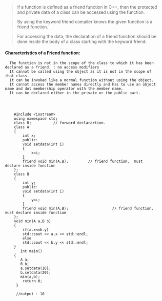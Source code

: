 > If a function is defined as a friend function in C++, 
> then the protected and private data of a class can be accessed using the function.

> By using the keyword friend compiler knows the given function is a friend function.

> For accessing the data, the declaration of a friend function should be done inside the body of a class starting with the keyword friend.


#### Characteristics of a Friend function:

      The function is not in the scope of the class to which it has been declared as a friend. : no access modifiers
      It cannot be called using the object as it is not in the scope of that class.
      It can be invoked like a normal function without using the object.
      It cannot access the member names directly and has to use an object name and dot membership operator with the member name.
      It can be declared either in the private or the public part.




        #include <iostream>  
        using namespace std;  
        class B;          // forward declarartion.  
        class A  
        {  
            int x;  
            public:  
            void setdata(int i)  
            {  
                x=i;  
            }  
            friend void min(A,B);         // friend function.  must declare inside function
        };  
        class B  
        {  
            int y;  
            public:  
            void setdata(int i)  
            {  
                y=i;  
            }  
            friend void min(A,B);                    // friend function. must declare inside function
        };  
        void min(A a,B b)  
        {  
            if(a.x<=b.y)  
            std::cout << a.x << std::endl;  
            else  
            std::cout << b.y << std::endl;  
        }  
           int main()  
        {  
           A a;  
           B b;  
           a.setdata(10);  
           b.setdata(20);  
           min(a,b);  
            return 0;  
         }  

         //output : 10
